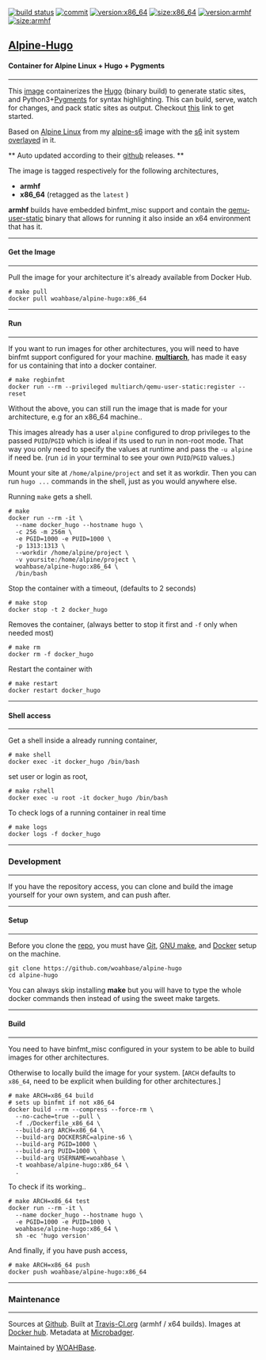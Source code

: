 [![build status][251]][232] [![commit][255]][231] [![version:x86_64][256]][235] [![size:x86_64][257]][235] [![version:armhf][258]][236] [![size:armhf][259]][236]

## [Alpine-Hugo][234]
#### Container for Alpine Linux + Hugo + Pygments
---

This [image][233] containerizes the [Hugo][135] (binary build) to
generate static sites, and Python3+[Pygments][136] for syntax
highlighting. This can build, serve, watch for changes, and pack
static sites as output. Checkout [this][137] link to get started.

Based on [Alpine Linux][131] from my [alpine-s6][132] image with
the [s6][133] init system [overlayed][134] in it.

** Auto updated according to their [github][138] releases. **

The image is tagged respectively for the following architectures,
* **armhf**
* **x86_64** (retagged as the `latest` )

**armhf** builds have embedded binfmt_misc support and contain the
[qemu-user-static][105] binary that allows for running it also inside
an x64 environment that has it.

---
#### Get the Image
---

Pull the image for your architecture it's already available from
Docker Hub.

```
# make pull
docker pull woahbase/alpine-hugo:x86_64
```

---
#### Run
---

If you want to run images for other architectures, you will need
to have binfmt support configured for your machine. [**multiarch**][104],
has made it easy for us containing that into a docker container.

```
# make regbinfmt
docker run --rm --privileged multiarch/qemu-user-static:register --reset
```

Without the above, you can still run the image that is made for your
architecture, e.g for an x86_64 machine..

This images already has a user `alpine` configured to drop
privileges to the passed `PUID`/`PGID` which is ideal if its used
to run in non-root mode. That way you only need to specify the
values at runtime and pass the `-u alpine` if need be. (run `id`
in your terminal to see your own `PUID`/`PGID` values.)

Mount your site at `/home/alpine/project` and set it as workdir.
Then you can run `hugo ...` commands in the shell, just as you
would anywhere else.

Running `make` gets a shell.

```
# make
docker run --rm -it \
  --name docker_hugo --hostname hugo \
  -c 256 -m 256m \
  -e PGID=1000 -e PUID=1000 \
  -p 1313:1313 \
  --workdir /home/alpine/project \
  -v yoursite:/home/alpine/project \
  woahbase/alpine-hugo:x86_64 \
  /bin/bash
```

Stop the container with a timeout, (defaults to 2 seconds)

```
# make stop
docker stop -t 2 docker_hugo
```

Removes the container, (always better to stop it first and `-f`
only when needed most)

```
# make rm
docker rm -f docker_hugo
```

Restart the container with

```
# make restart
docker restart docker_hugo
```

---
#### Shell access
---

Get a shell inside a already running container,

```
# make shell
docker exec -it docker_hugo /bin/bash
```

set user or login as root,

```
# make rshell
docker exec -u root -it docker_hugo /bin/bash
```

To check logs of a running container in real time

```
# make logs
docker logs -f docker_hugo
```

---
### Development
---

If you have the repository access, you can clone and
build the image yourself for your own system, and can push after.

---
#### Setup
---

Before you clone the [repo][231], you must have [Git][101], [GNU make][102],
and [Docker][103] setup on the machine.

```
git clone https://github.com/woahbase/alpine-hugo
cd alpine-hugo
```
You can always skip installing **make** but you will have to
type the whole docker commands then instead of using the sweet
make targets.

---
#### Build
---

You need to have binfmt_misc configured in your system to be able
to build images for other architectures.

Otherwise to locally build the image for your system.
[`ARCH` defaults to `x86_64`, need to be explicit when building
for other architectures.]

```
# make ARCH=x86_64 build
# sets up binfmt if not x86_64
docker build --rm --compress --force-rm \
  --no-cache=true --pull \
  -f ./Dockerfile_x86_64 \
  --build-arg ARCH=x86_64 \
  --build-arg DOCKERSRC=alpine-s6 \
  --build-arg PGID=1000 \
  --build-arg PUID=1000 \
  --build-arg USERNAME=woahbase \
  -t woahbase/alpine-hugo:x86_64 \
  .
```

To check if its working..

```
# make ARCH=x86_64 test
docker run --rm -it \
  --name docker_hugo --hostname hugo \
  -e PGID=1000 -e PUID=1000 \
  woahbase/alpine-hugo:x86_64 \
  sh -ec 'hugo version'
```

And finally, if you have push access,

```
# make ARCH=x86_64 push
docker push woahbase/alpine-hugo:x86_64
```

---
### Maintenance
---

Sources at [Github][106]. Built at [Travis-CI.org][107] (armhf / x64 builds). Images at [Docker hub][108]. Metadata at [Microbadger][109].

Maintained by [WOAHBase][204].

[101]: https://git-scm.com
[102]: https://www.gnu.org/software/make/
[103]: https://www.docker.com
[104]: https://hub.docker.com/r/multiarch/qemu-user-static/
[105]: https://github.com/multiarch/qemu-user-static/releases/
[106]: https://github.com/
[107]: https://travis-ci.org/
[108]: https://hub.docker.com/
[109]: https://microbadger.com/

[131]: https://alpinelinux.org/
[132]: https://hub.docker.com/r/woahbase/alpine-s6
[133]: https://skarnet.org/software/s6/
[134]: https://github.com/just-containers/s6-overlay
[135]: https://gohugo.io/
[136]: http://pygments.org/
[137]: https://gohugo.io/getting-started/
[138]: https://github.com/gohugoio/hugo/releases

[201]: https://github.com/woahbase
[202]: https://travis-ci.org/woahbase/
[203]: https://hub.docker.com/u/woahbase
[204]: https://woahbase.online/

[231]: https://github.com/woahbase/alpine-hugo
[232]: https://travis-ci.org/woahbase/alpine-hugo
[233]: https://hub.docker.com/r/woahbase/alpine-hugo
[234]: https://woahbase.online/#/images/alpine-hugo
[235]: https://microbadger.com/images/woahbase/alpine-hugo:x86_64
[236]: https://microbadger.com/images/woahbase/alpine-hugo:armhf

[251]: https://travis-ci.org/woahbase/alpine-hugo.svg?branch=master

[255]: https://images.microbadger.com/badges/commit/woahbase/alpine-hugo.svg

[256]: https://images.microbadger.com/badges/version/woahbase/alpine-hugo:x86_64.svg
[257]: https://images.microbadger.com/badges/image/woahbase/alpine-hugo:x86_64.svg

[258]: https://images.microbadger.com/badges/version/woahbase/alpine-hugo:armhf.svg
[259]: https://images.microbadger.com/badges/image/woahbase/alpine-hugo:armhf.svg
